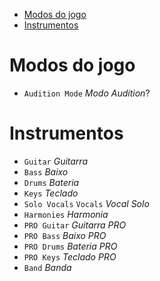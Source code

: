 - [Modos do jogo](#modos-do-jogo)
- [Instrumentos](#instrumentos)

# Modos do jogo

- `Audition Mode` _Modo Audition_?

# Instrumentos

- `Guitar` _Guitarra_
- `Bass` _Baixo_
- `Drums` _Bateria_
- `Keys` _Teclado_
- `Solo Vocals` `Vocals` _Vocal Solo_
- `Harmonies` _Harmonia_
- `PRO Guitar` _Guitarra PRO_
- `PRO Bass` _Baixo PRO_
- `PRO Drums` _Bateria PRO_
- `PRO Keys` _Teclado PRO_
- `Band` _Banda_
